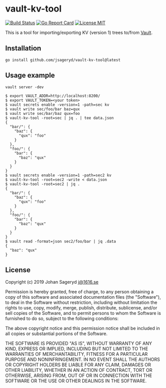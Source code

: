 # vault-kv-tool

[![Build Status](https://github.com/jsageryd/vault-kv-tool/workflows/ci/badge.svg)](https://github.com/jsageryd/vault-kv-tool/actions?query=workflow%3Aci)
[![Go Report Card](https://goreportcard.com/badge/github.com/jsageryd/vault-kv-tool)](https://goreportcard.com/report/github.com/jsageryd/vault-kv-tool)
[![License MIT](https://img.shields.io/badge/license-MIT-lightgrey.svg?style=flat)](https://github.com/jsageryd/vault-kv-tool#license)

This is a tool for importing/exporting KV (version 1) trees to/from
[Vault](https://www.vaultproject.io/).

## Installation
```
go install github.com/jsageryd/vault-kv-tool@latest
```

## Usage example
```
vault server -dev
```

```
$ export VAULT_ADDR=http://localhost:8200/
$ export VAULT_TOKEN=<your token>
$ vault secrets enable -version=1 -path=sec kv
$ vault write sec/foo/bar baz=qux
$ vault write sec/bar/baz qux=foo
$ vault-kv-tool -root=sec | jq . | tee data.json
{
  "bar/": {
    "baz": {
      "qux": "foo"
    }
  },
  "foo/": {
    "bar": {
      "baz": "qux"
    }
  }
}
$ vault secrets enable -version=1 -path=sec2 kv
$ vault-kv-tool -root=sec2 -write < data.json
$ vault-kv-tool -root=sec2 | jq .
{
  "bar/": {
    "baz": {
      "qux": "foo"
    }
  },
  "foo/": {
    "bar": {
      "baz": "qux"
    }
  }
}
$ vault read -format=json sec2/foo/bar | jq .data
{
  "baz": "qux"
}
```

## License
Copyright (c) 2019 Johan Sageryd <j@1616.se>

Permission is hereby granted, free of charge, to any person obtaining a copy of
this software and associated documentation files (the "Software"), to deal in
the Software without restriction, including without limitation the rights to
use, copy, modify, merge, publish, distribute, sublicense, and/or sell copies of
the Software, and to permit persons to whom the Software is furnished to do so,
subject to the following conditions:

The above copyright notice and this permission notice shall be included in all
copies or substantial portions of the Software.

THE SOFTWARE IS PROVIDED "AS IS", WITHOUT WARRANTY OF ANY KIND, EXPRESS OR
IMPLIED, INCLUDING BUT NOT LIMITED TO THE WARRANTIES OF MERCHANTABILITY, FITNESS
FOR A PARTICULAR PURPOSE AND NONINFRINGEMENT. IN NO EVENT SHALL THE AUTHORS OR
COPYRIGHT HOLDERS BE LIABLE FOR ANY CLAIM, DAMAGES OR OTHER LIABILITY, WHETHER
IN AN ACTION OF CONTRACT, TORT OR OTHERWISE, ARISING FROM, OUT OF OR IN
CONNECTION WITH THE SOFTWARE OR THE USE OR OTHER DEALINGS IN THE SOFTWARE.
